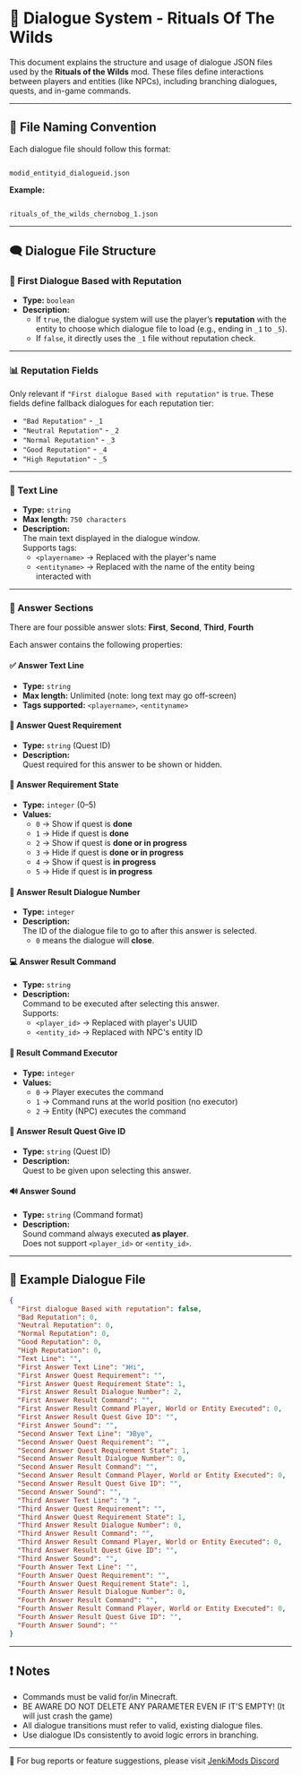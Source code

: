 # 📜 Dialogue System - Rituals Of The Wilds

This document explains the structure and usage of dialogue JSON files used by the **Rituals of the Wilds** mod. These files define interactions between players and entities (like NPCs), including branching dialogues, quests, and in-game commands.

---

## 📁 File Naming Convention

Each dialogue file should follow this format:

```

modid_entityid_dialogueid.json

```

**Example:**
```

rituals_of_the_wilds_chernobog_1.json

````

---

## 🗨️ Dialogue File Structure

### 🔁 First Dialogue Based with Reputation

- **Type:** `boolean`
- **Description:**  
  - If `true`, the dialogue system will use the player’s **reputation** with the entity to choose which dialogue file to load (e.g., ending in `_1` to `_5`).
  - If `false`, it directly uses the `_1` file without reputation check.

---

### 📊 Reputation Fields

Only relevant if `"First dialogue Based with reputation"` is `true`. These fields define fallback dialogues for each reputation tier:

- `"Bad Reputation"` - `_1`
- `"Neutral Reputation"` - `_2`
- `"Normal Reputation"` - `_3`
- `"Good Reputation"` - `_4`
- `"High Reputation"` - `_5`

---

### 📝 Text Line

- **Type:** `string`
- **Max length:** `750 characters`
- **Description:**  
  The main text displayed in the dialogue window.  
  Supports tags:
  - `<playername>` → Replaced with the player's name
  - `<entityname>` → Replaced with the name of the entity being interacted with

---

### 🎯 Answer Sections

There are four possible answer slots: **First**, **Second**, **Third**, **Fourth**

Each answer contains the following properties:

#### ✅ Answer Text Line
- **Type:** `string`
- **Max length:** Unlimited (note: long text may go off-screen)
- **Tags supported:** `<playername>`, `<entityname>`

#### 🎒 Answer Quest Requirement
- **Type:** `string` (Quest ID)
- **Description:**  
  Quest required for this answer to be shown or hidden.

#### 📌 Answer Requirement State
- **Type:** `integer` (0–5)
- **Values:**
  - `0` → Show if quest is **done**
  - `1` → Hide if quest is **done**
  - `2` → Show if quest is **done or in progress**
  - `3` → Hide if quest is **done or in progress**
  - `4` → Show if quest is **in progress**
  - `5` → Hide if quest is **in progress**

#### 🔀 Answer Result Dialogue Number
- **Type:** `integer`
- **Description:**  
  The ID of the dialogue file to go to after this answer is selected.  
  - `0` means the dialogue will **close**.

#### 💻 Answer Result Command
- **Type:** `string`
- **Description:**  
  Command to be executed after selecting this answer.  
  Supports:
  - `<player_id>` → Replaced with player's UUID
  - `<entity_id>` → Replaced with NPC's entity ID

#### 🧠 Result Command Executor
- **Type:** `integer`
- **Values:**
  - `0` → Player executes the command
  - `1` → Command runs at the world position (no executor)
  - `2` → Entity (NPC) executes the command

#### 🎁 Answer Result Quest Give ID
- **Type:** `string` (Quest ID)
- **Description:**  
  Quest to be given upon selecting this answer.

#### 🔊 Answer Sound
- **Type:** `string` (Command format)
- **Description:**  
  Sound command always executed **as player**.  
  Does not support `<player_id>` or `<entity_id>`.

---

## 📂 Example Dialogue File

```json
{
  "First dialogue Based with reputation": false,
  "Bad Reputation": 0,
  "Neutral Reputation": 0,
  "Normal Reputation": 0,
  "Good Reputation": 0,
  "High Reputation": 0,
  "Text Line": "",
  "First Answer Text Line": "》Hi",
  "First Answer Quest Requirement": "",
  "First Answer Quest Requirement State": 1,
  "First Answer Result Dialogue Number": 2,
  "First Answer Result Command": "",
  "First Answer Result Command Player, World or Entity Executed": 0,
  "First Answer Result Quest Give ID": "",
  "First Answer Sound": "",
  "Second Answer Text Line": "》Bye",
  "Second Answer Quest Requirement": "",
  "Second Answer Quest Requirement State": 1,
  "Second Answer Result Dialogue Number": 0,
  "Second Answer Result Command": "",
  "Second Answer Result Command Player, World or Entity Executed": 0,
  "Second Answer Result Quest Give ID": "",
  "Second Answer Sound": "",
  "Third Answer Text Line": "》 ",
  "Third Answer Quest Requirement": "",
  "Third Answer Quest Requirement State": 1,
  "Third Answer Result Dialogue Number": 0,
  "Third Answer Result Command": "",
  "Third Answer Result Command Player, World or Entity Executed": 0,
  "Third Answer Result Quest Give ID": "",
  "Third Answer Sound": "",
  "Fourth Answer Text Line": "",
  "Fourth Answer Quest Requirement": "",
  "Fourth Answer Quest Requirement State": 1,
  "Fourth Answer Result Dialogue Number": 0,
  "Fourth Answer Result Command": "",
  "Fourth Answer Result Command Player, World or Entity Executed": 0,
  "Fourth Answer Result Quest Give ID": "",
  "Fourth Answer Sound": ""
}
````

---

## ❗ Notes

* Commands must be valid for/in Minecraft.
* BE AWARE DO NOT DELETE ANY PARAMETER EVEN IF IT'S EMPTY! (It will just crash the game)
* All dialogue transitions must refer to valid, existing dialogue files.
* Use dialogue IDs consistently to avoid logic errors in branching.

---

🔧 For bug reports or feature suggestions, please visit [JenkiMods Discord](https://discord.gg/bJWbUsWAWk)
